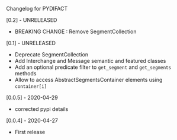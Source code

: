 Changelog for PYDIFACT


[0.2] - UNRELEASED
- BREAKING CHANGE : Remove SegmentCollection

[0.1] - UNRELEASED
- Deprecate SegmentCollection
- Add Interchange and Message semantic and featured classes
- Add an optional predicate filter to `get_segment` and `get_segments` methods
- Allow to access AbstractSegmentsContainer elements using `container[i]`

[0.0.5] - 2020-04-29
- corrected pypi details

[0.0.4] - 2020-04-27
- First release
